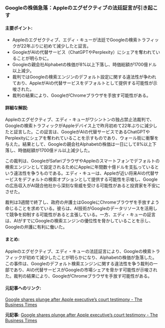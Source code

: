 ### Googleの株価急落：Appleのエグゼクティブの法廷証言が引き起こす

#### 主要ポイント:
- Appleのエグゼクティブ、エディ・キューが法廷でGoogleの検索トラフィックが22年ぶりに初めて減少したと証言。
- GoogleがAIの代替サービス（ChatGPTやPerplexity）にシェアを奪われていることが明らかに。
- Googleの親会社Alphabetの株価が8%以上下落し、時価総額が1700億ドル以上減少。
- 裁判ではGoogleの検索エンジンのデフォルト設定に関する違法性が争われており、AppleがAIの代替サービスをデフォルトとして提供する可能性が示唆された。
- 裁判の結果により、GoogleがChromeブラウザを手放す可能性がある。

#### 詳細な解説:
Appleのエグゼクティブ、エディ・キューがワシントンの独占禁止法裁判で、Googleの検索トラフィックがAppleデバイス上で昨月初めて22年ぶりに減少したと証言した。この証言は、GoogleがAIの代替サービスであるChatGPTやPerplexityにシェアを奪われていることを示すものであり、ウォール街に衝撃を与えた。結果として、Googleの親会社Alphabetの株価は一日にして8%以上下落し、時価総額が1700億ドル以上減少した。

この裁判は、GoogleがSafariブラウザやAppleのスマートフォンでデフォルトの検索エンジンとして設定されるためにAppleに年間数十億ドルを支払っているという違法性を争うものである。エディ・キューは、Appleが近い将来AIの代替サービスをデフォルトの検索オプションとして提供する可能性を示唆し、Googleの広告収入がAI競合他社から深刻な脅威を受ける可能性があると投資家を不安にさせた。

裁判は3週間で終了し、政府の弁護士はGoogleにChromeブラウザを手放すよう命じることを求めている。彼らは、AI技術がGoogleのデータリソースを活用して競争を抑制する可能性があると主張している。一方、エディ・キューの証言は、AIがすでにGoogleの検索エンジンの優位性を脅かしていることを示し、Googleの弁護に有利に働いた。

#### まとめ:
Appleのエグゼクティブ、エディ・キューの法廷証言により、Googleの検索トラフィックが初めて減少したことが明らかになり、Alphabetの株価が急落した。この事件は、Googleのデフォルト検索エンジンに関する違法性を争う裁判の一部であり、AIの代替サービスがGoogleの市場シェアを脅かす可能性が示唆された。裁判の結果により、GoogleがChromeブラウザを手放す可能性がある。

#### 元記事へのリンク:
[Google shares plunge after Apple executive’s court testimony - The Business Times](https://www.businesstimes.com.sg/technology/google-shares-plunge-after-apple-executives-court-testimony)

**元記事:** [Google shares plunge after Apple executive’s court testimony - The Business Times](https://www.businesstimes.com.sg/companies-markets/google-shares-plunge-after-apple-executives-court-testimony)